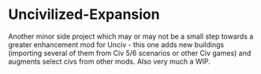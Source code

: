 # Uncivilized-Expansion
Another minor side project which may or may not be a small step towards a greater enhancement mod for Unciv - this one adds new buildings (importing several of them from Civ 5/6 scenarios or other Civ games) and augments select civs from other mods. Also very much a WIP.
